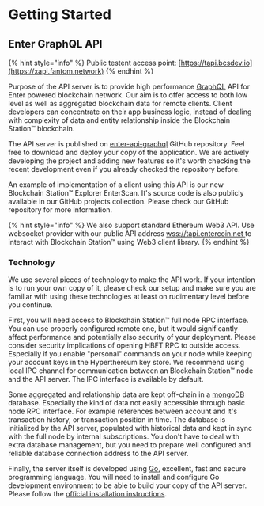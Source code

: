 # Getting Started

## Enter GraphQL API

{% hint style="info" %}
Public testent access point: [https://tapi.bcsdev.io](https://xapi.fantom.network)
{% endhint %}

Purpose of the API server is to provide high performance [GraphQL](https://graphql.org) API for Enter powered blockchain network. Our aim is to offer access to both low level as well as aggregated blockchain data for remote clients. Client developers can concentrate on their app business logic, instead of dealing with complexity of data and entity relationship inside the Blockchain Station™ blockchain.

The API server is published on [enter-api-graphql](https://github.com/Fantom-foundation/fantom-api-graphql) GitHub repository. Feel free to download and deploy your copy of the application. We are actively developing the project and adding new features so it's worth checking the recent development even if you already checked the repository before.

An example of implementation of a client using this API is our new Blockchain Station™ Explorer EnterScan. It's source code is also publicly available in our GitHub projects collection. Please check our GitHub repository for more information.

{% hint style="info" %}
We also support standard Ethereum Web3 API. Use websocket provider with our public API address [wss://tapi.entercoin.net ](wss://wsapi.fantom.network)to interact with Blockchain Station™ using Web3 client library.
{% endhint %}

### Technology

We use several pieces of technology to make the API work. If your intention is to run your own copy of it, please check our setup and make sure you are familiar with using these technologies at least on rudimentary level before you continue.

First, you will need access to Blockchain Station™ full node RPC interface. You can use properly configured remote one, but it would significantly affect performance and potentially also security of your deployment. Please consider security implications of opening HBFT RPC to outside access. Especially if you enable "personal" commands on your node while keeping your account keys in the Hyperthereum key store. We recommend using local IPC channel for communication between an Blockchain Station™ node and the API server. The IPC interface is available by default.&#x20;

Some aggregated and relationship data are kept off-chain in a [mongoDB](https://www.mongodb.com) database. Especially the kind of data not easily accessible through basic node RPC interface. For example references between account and it's transaction history, or transaction position in time. The database is initialized by the API server, populated with historical data and kept in sync with the full node by internal subscriptions. You don't have to deal with extra database management, but you need to prepare well configured and reliable database connection address to the API server.

Finally, the server itself is developed using [Go](https://golang.org), excellent, fast and secure programming language. You will need to install and configure Go development environment to be able to build your copy of the API server. Please follow the [official installation instructions](https://golang.org/doc/install).
